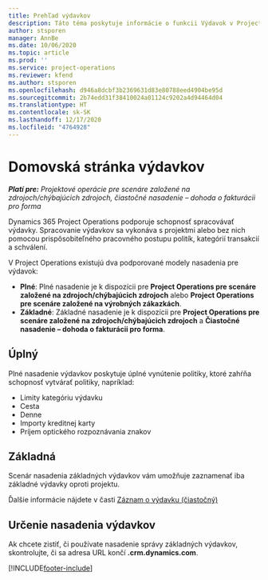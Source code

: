```yaml
---
title: Prehľad výdavkov
description: Táto téma poskytuje informácie o funkcii Výdavok v Project Operations.
author: stsporen
manager: AnnBe
ms.date: 10/06/2020
ms.topic: article
ms.prod: ''
ms.service: project-operations
ms.reviewer: kfend
ms.author: stsporen
ms.openlocfilehash: d946a8dcbf3b2369631d83e80788eed4904be95d
ms.sourcegitcommit: 2b74edd31f38410024a01124c9202a4d94464d04
ms.translationtype: HT
ms.contentlocale: sk-SK
ms.lasthandoff: 12/17/2020
ms.locfileid: "4764928"
---
```

# <a name="expense-home-page"></a>Domovská stránka výdavkov

_**Platí pre:** Projektové operácie pre scenáre založené na zdrojoch/chýbajúcich zdrojoch, čiastočné nasadenie – dohoda o fakturácii pro forma_


Dynamics 365 Project Operations podporuje schopnosť spracovávať výdavky. Spracovanie výdavkov sa vykonáva s projektmi alebo bez nich pomocou prispôsobiteľného pracovného postupu politík, kategórií transakcií a schválení.

V Project Operations existujú dva podporované modely nasadenia pre výdavok: 

- **Plné**: Plné nasadenie je k dispozícii pre **Project Operations pre scenáre založené na zdrojoch/chýbajúcich zdrojoch** alebo **Project Operations pre scenáre založené na výrobných zákazkách**.
- **Základné**: Základné nasadenie je k dispozícii pre **Project Operations pre scenáre založené na zdrojoch/chýbajúcich zdrojoch** a **Čiastočné nasadenie – dohoda o fakturácii pro forma**.

## <a name="full"></a>Úplný 
Plné nasadenie výdavkov poskytuje úplné vynútenie politiky, ktoré zahŕňa schopnosť vytvárať politiky, napríklad:

  - Limity kategóriu výdavku
  - Cesta
  - Denne
  - Importy kreditnej karty
  - Príjem optického rozpoznávania znakov

## <a name="basic"></a>Základná 
Scenár nasadenia základných výdavkov vám umožňuje zaznamenať iba základné výdavky oproti projektu. 

Ďalšie informácie nájdete v časti [Záznam o výdavku (čiastočný)](basic-expense.md)

## <a name="determine-your-expense-deployment"></a>Určenie nasadenia výdavkov
Ak chcete zistiť, či používate nasadenie správy základných výdavkov, skontrolujte, či sa adresa URL končí **.crm.dynamics.com**. 


[!INCLUDE[footer-include](../includes/footer-banner.md)]